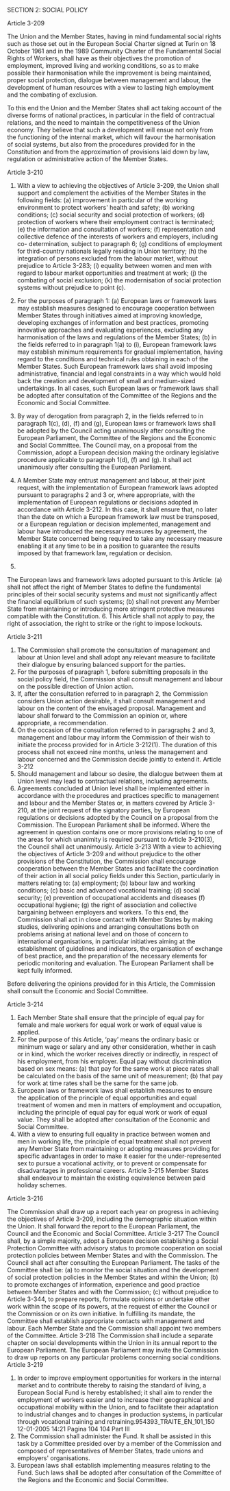 SECTION 2: SOCIAL POLICY

Article 3-209

The Union and the Member States, having in mind fundamental social rights such as those set out in
the European Social Charter signed at Turin on 18 October 1961 and in the 1989 Community
Charter of the Fundamental Social Rights of Workers, shall have as their objectives the promotion of
employment, improved living and working conditions, so as to make possible their harmonisation
while the improvement is being maintained, proper social protection, dialogue between management
and labour, the development of human resources with a view to lasting high employment and the
combating of exclusion.

To this end the Union and the Member States shall act taking account of the diverse forms of national
practices, in particular in the field of contractual relations, and the need to maintain the
competitiveness of the Union economy.
They believe that such a development will ensue not only from the functioning of the internal
market, which will favour the harmonisation of social systems, but also from the procedures
provided for in the Constitution and from the approximation of provisions laid down by law,
regulation or administrative action of the Member States.

Article 3-210
1. With a view to achieving the objectives of Article 3-209, the Union shall support and
complement the activities of the Member States in the following fields:
(a) improvement in particular of the working environment to protect workers' health and safety;
(b) working conditions;
(c) social security and social protection of workers;
(d) protection of workers where their employment contract is terminated;
(e) the information and consultation of workers;
(f) representation and collective defence of the interests of workers and employers, including co-
determination, subject to paragraph 6;
(g) conditions of employment for third-country nationals legally residing in Union territory;
(h) the integration of persons excluded from the labour market, without prejudice to Article 3-283;
(i) equality between women and men with regard to labour market opportunities and treatment
at work;
(j) the combating of social exclusion;
(k) the modernisation of social protection systems without prejudice to point (c).

2. For the purposes of paragraph 1:
(a) European laws or framework laws may establish measures designed to encourage cooperation
between Member States through initiatives aimed at improving knowledge, developing exchanges
of information and best practices, promoting innovative approaches and evaluating experiences,
excluding any harmonisation of the laws and regulations of the Member States;
(b) in the fields referred to in paragraph 1(a) to (i), European framework laws may establish
minimum requirements for gradual implementation, having regard to the conditions and
technical rules obtaining in each of the Member States. Such European framework laws shall
avoid imposing administrative, financial and legal constraints in a way which would hold back
the creation and development of small and medium-sized undertakings.
In all cases, such European laws or framework laws shall be adopted after consultation of the
Committee of the Regions and the Economic and Social Committee.
3. By way of derogation from paragraph 2, in the fields referred to in paragraph 1(c), (d), (f) and (g),
European laws or framework laws shall be adopted by the Council acting unanimously after
consulting the European Parliament, the Committee of the Regions and the Economic and Social
Committee.
The Council may, on a proposal from the Commission, adopt a European decision making the
ordinary legislative procedure applicable to paragraph 1(d), (f) and (g). It shall act unanimously after
consulting the European Parliament.
4. A Member State may entrust management and labour, at their joint request, with the
implementation of European framework laws adopted pursuant to paragraphs 2 and 3 or, where
appropriate, with the implementation of European regulations or decisions adopted in accordance
with Article 3-212.
In this case, it shall ensure that, no later than the date on which a European framework law must be
transposed, or a European regulation or decision implemented, management and labour have
introduced the necessary measures by agreement, the Member State concerned being required to take
any necessary measure enabling it at any time to be in a position to guarantee the results imposed by
that framework law, regulation or decision.
5.
The European laws and framework laws adopted pursuant to this Article:
(a) shall not affect the right of Member States to define the fundamental principles of their
social security systems and must not significantly affect the financial equilibrium of such systems;
(b) shall not prevent any Member State from maintaining or introducing more stringent protective
measures compatible with the Constitution.
6. This Article shall not apply to pay, the right of association, the right to strike or the right to
impose lockouts.

Article 3-211

1. The Commission shall promote the consultation of management and labour at Union level and
shall adopt any relevant measure to facilitate their dialogue by ensuring balanced support for the
parties.
2. For the purposes of paragraph 1, before submitting proposals in the social policy field, the
Commission shall consult management and labour on the possible direction of Union action.
3. If, after the consultation referred to in paragraph 2, the Commission considers Union action
desirable, it shall consult management and labour on the content of the envisaged proposal.
Management and labour shall forward to the Commission an opinion or, where appropriate, a
recommendation.
4. On the occasion of the consultation referred to in paragraphs 2 and 3, management and labour
may inform the Commission of their wish to initiate the process provided for in Article 3-212(1).
The duration of this process shall not exceed nine months, unless the management and labour
concerned and the Commission decide jointly to extend it.
Article 3-212
1. Should management and labour so desire, the dialogue between them at Union level may lead to
contractual relations, including agreements.
2. Agreements concluded at Union level shall be implemented either in accordance with the
procedures and practices specific to management and labour and the Member States or, in matters
covered by Article 3-210, at the joint request of the signatory parties, by European regulations or
decisions adopted by the Council on a proposal from the Commission. The European Parliament
shall be informed.
Where the agreement in question contains one or more provisions relating to one of the areas for
which unanimity is required pursuant to Article 3-210(3), the Council shall act unanimously.
Article 3-213
With a view to achieving the objectives of Article 3-209 and without prejudice to the other
provisions of the Constitution, the Commission shall encourage cooperation between the
Member States and facilitate the coordination of their action in all social policy fields under this
Section, particularly in matters relating to:
(a) employment;
(b) labour law and working conditions;
(c) basic and advanced vocational training;
(d) social security;
(e) prevention of occupational accidents and diseases
(f) occupational hygiene;
(g) the right of association and collective bargaining between employers and workers.
To this end, the Commission shall act in close contact with Member States by making studies,
delivering opinions and arranging consultations both on problems arising at national level and on
those of concern to international organisations, in particular initiatives aiming at the establishment of
guidelines and indicators, the organisation of exchange of best practice, and the preparation of the
necessary elements for periodic monitoring and evaluation. The European Parliament shall be kept
fully informed.

Before delivering the opinions provided for in this Article, the Commission shall consult the
Economic and Social Committee.

Article 3-214
1. Each Member State shall ensure that the principle of equal pay for female and male workers for
equal work or work of equal value is applied.
2. For the purpose of this Article, ‘pay’ means the ordinary basic or minimum wage or salary and
any other consideration, whether in cash or in kind, which the worker receives directly or indirectly,
in respect of his employment, from his employer.
Equal pay without discrimination based on sex means:
(a) that pay for the same work at piece rates shall be calculated on the basis of the same unit of
measurement;
(b) that pay for work at time rates shall be the same for the same job.
3. European laws or framework laws shall establish measures to ensure the application of the
principle of equal opportunities and equal treatment of women and men in matters of employment
and occupation, including the principle of equal pay for equal work or work of equal value. They shall
be adopted after consultation of the Economic and Social Committee.
4. With a view to ensuring full equality in practice between women and men in working life, the
principle of equal treatment shall not prevent any Member State from maintaining or adopting
measures providing for specific advantages in order to make it easier for the under-represented sex to
pursue a vocational activity, or to prevent or compensate for disadvantages in professional careers.
Article 3-215
Member States shall endeavour to maintain the existing equivalence between paid holiday schemes.

Article 3-216

The Commission shall draw up a report each year on progress in achieving the objectives of
Article 3-209, including the demographic situation within the Union. It shall forward the report to
the European Parliament, the Council and the Economic and Social Committee.
Article 3-217
The Council shall, by a simple majority, adopt a European decision establishing a Social Protection
Committee with advisory status to promote cooperation on social protection policies between
Member States and with the Commission. The Council shall act after consulting the
European Parliament.
The tasks of the Committee shall be:
(a) to monitor the social situation and the development of social protection policies in the Member
States and within the Union;
(b) to promote exchanges of information, experience and good practice between Member States and
with the Commission;
(c) without prejudice to Article 3-344, to prepare reports, formulate opinions or undertake other
work within the scope of its powers, at the request of either the Council or the Commission or on
its own initiative.
In fulfilling its mandate, the Committee shall establish appropriate contacts with management and
labour.
Each Member State and the Commission shall appoint two members of the Committee.
Article 3-218
The Commission shall include a separate chapter on social developments within the Union in its
annual report to the European Parliament.
The European Parliament may invite the Commission to draw up reports on any particular problems
concerning social conditions.
Article 3-219
1. In order to improve employment opportunities for workers in the internal market and to
contribute thereby to raising the standard of living, a European Social Fund is hereby established; it
shall aim to render the employment of workers easier and to increase their geographical and
occupational mobility within the Union, and to facilitate their adaptation to industrial changes and to
changes in production systems, in particular through vocational training and retraining.954393_TRAITE_EN_101_150
12-01-2005
14:21
Pagina 104
104
Part III
2. The Commission shall administer the Fund. It shall be assisted in this task by a Committee
presided over by a member of the Commission and composed of representatives of Member States,
trade unions and employers' organisations.
3. European laws shall establish implementing measures relating to the Fund. Such laws shall be
adopted after consultation of the Committee of the Regions and the Economic and Social
Committee.

